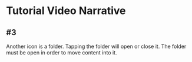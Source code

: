 # Tutorial Video Narrative
## #3

Another icon is a folder.
Tapping the folder will open or close it. The folder must be open in order to move content into it.  